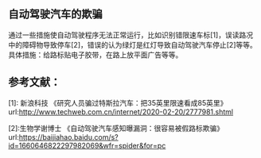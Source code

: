  ## 自动驾驶汽车的欺骗
 通过一些措施使自动驾驶程序无法正常运行，比如识别错限速车标[1]，误读路况中的障碍物导致停车[2]，错误的认为绿灯是红灯导致自动驾驶汽车停止[2]等等。具体措施：给路标贴电子胶带，在路上放平面广告等等。

 ## 参考文献：
 [1]: 新浪科技 《研究人员骗过特斯拉汽车：把35英里限速看成85英里》 url:http://www.techweb.com.cn/internet/2020-02-20/2777981.shtml
 
 
 [2]:生物学谢博士 《自动驾驶汽车感知曝漏洞：很容易被假路标欺骗》url:https://baijiahao.baidu.com/s?id=1660646822297982069&wfr=spider&for=pc
